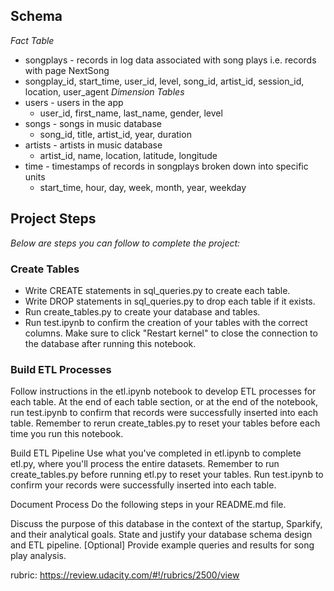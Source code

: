 ## Schema
_Fact Table_
* songplays - records in log data associated with song plays i.e. records with page NextSong
* songplay_id, start_time, user_id, level, song_id, artist_id, session_id, location, user_agent
_Dimension Tables_
* users - users in the app
    * user_id, first_name, last_name, gender, level
* songs - songs in music database
    * song_id, title, artist_id, year, duration
* artists - artists in music database
    * artist_id, name, location, latitude, longitude
* time - timestamps of records in songplays broken down into specific units
    * start_time, hour, day, week, month, year, weekday
## Project Steps
_Below are steps you can follow to complete the project:_

### Create Tables
* Write CREATE statements in sql_queries.py to create each table.
* Write DROP statements in sql_queries.py to drop each table if it exists.
* Run create_tables.py to create your database and tables.
* Run test.ipynb to confirm the creation of your tables with the correct columns. Make sure to click "Restart kernel" to close the connection to the database after running this notebook.

### Build ETL Processes
Follow instructions in the etl.ipynb notebook to develop ETL processes for each table. At the end of each table section, or at the end of the notebook, run test.ipynb to confirm that records were successfully inserted into each table. Remember to rerun create_tables.py to reset your tables before each time you run this notebook.


Build ETL Pipeline
Use what you've completed in etl.ipynb to complete etl.py, where you'll process the entire datasets. Remember to run create_tables.py before running etl.py to reset your tables. Run test.ipynb to confirm your records were successfully inserted into each table.

Document Process
Do the following steps in your README.md file.

Discuss the purpose of this database in the context of the startup, Sparkify, and their analytical goals.
State and justify your database schema design and ETL pipeline.
[Optional] Provide example queries and results for song play analysis.

rubric: https://review.udacity.com/#!/rubrics/2500/view
